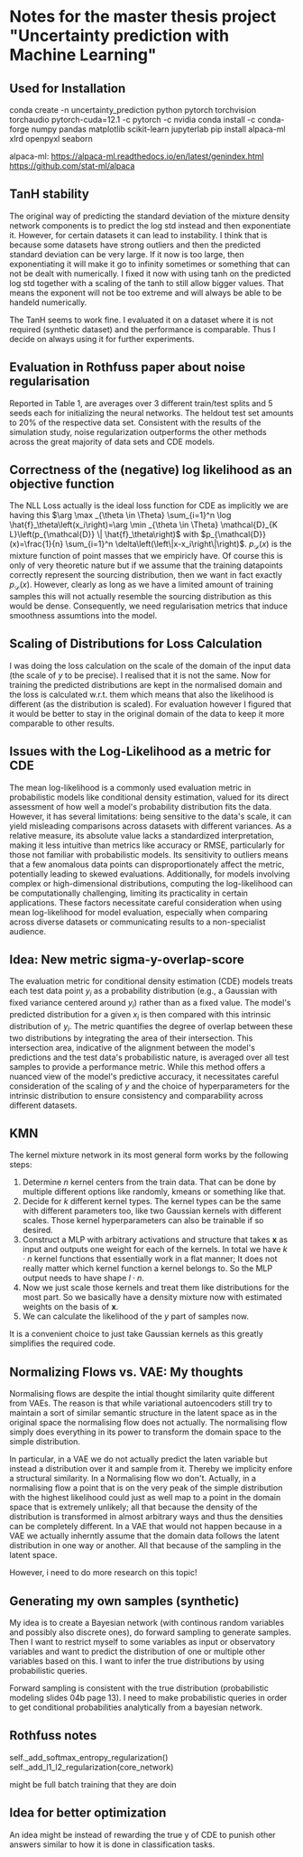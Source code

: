 # Notes for the master thesis project "Uncertainty prediction with Machine Learning"

## Used for Installation

conda create -n uncertainty_prediction python pytorch torchvision torchaudio pytorch-cuda=12.1 -c pytorch -c nvidia
conda install -c conda-forge numpy pandas matplotlib scikit-learn jupyterlab
pip install alpaca-ml xlrd openpyxl seaborn

alpaca-ml: <https://alpaca-ml.readthedocs.io/en/latest/genindex.html> <https://github.com/stat-ml/alpaca>

## TanH stability

The original way of predicting the standard deviation of the mixture density network components is to predict the log std instead and then exponentiate it. However, for certain datasets it can lead to instability. I think that is because some datasets have strong outliers and then the predicted standard deviation can be very large. If it now is too large, then exponentiating it will make it go to infinity sometimes or something that can not be dealt with numerically. I fixed it now with using tanh on the predicted log std together with a scaling of the tanh to still allow bigger values. That means the exponent will not be too extreme and will always be able to be handeld numerically.

The TanH seems to work fine. I evaluated it on a dataset where it is not required (synthetic dataset) and the performance is comparable. Thus I decide on always using it for further experiments.

## Evaluation in Rothfuss paper about noise regularisation

Reported in Table 1, are averages over 3 different train/test splits and 5 seeds each for initializing the neural networks. The heldout test set amounts to 20% of the respective data set. Consistent with the results of the simulation study, noise regularization outperforms the other methods across the great majority of data sets and CDE models.

## Correctness of the (negative) log likelihood as an objective function

The NLL Loss actually is the ideal loss function for CDE as implicitly we are having this $\arg \max _{\theta \in \Theta} \sum_{i=1}^n \log \hat{f}_\theta\left(x_i\right)=\arg \min _{\theta \in \Theta} \mathcal{D}_{K L}\left(p_{\mathcal{D}} \| \hat{f}_\theta\right)$ with $p_{\mathcal{D}}(x)=\frac{1}{n} \sum_{i=1}^n \delta\left(\left\|x-x_i\right\|\right)$. $p_{\mathcal{D}}(x)$ is the mixture function of point masses that we empiricly have. Of course this is only of very theoretic nature but if we assume that the training datapoints correctly represent the sourcing distribution, then we want in fact exactly $p_{\mathcal{D}}(x)$. However, clearly as long as we have a limited amount of training samples this will not actually resemble the sourcing distribution as this would be dense. Consequently, we need regularisation metrics that induce smoothness assumtions into the model.

## Scaling of Distributions for Loss Calculation

I was doing the loss calculation on the scale of the domain of the input data (the scale of $y$ to be precise). I realised that it is not the same. Now for training the predicted distributions are kept in the normalised domain and the loss is calculated w.r.t. them which means that also the likelihood is different (as the distribution is scaled). For evaluation however I figured that it would be better to stay in the original domain of the data to keep it more comparable to other results.

## Issues with the Log-Likelihood as a metric for CDE

The mean log-likelihood is a commonly used evaluation metric in probabilistic models like conditional density estimation, valued for its direct assessment of how well a model's probability distribution fits the data. However, it has several limitations: being sensitive to the data's scale, it can yield misleading comparisons across datasets with different variances. As a relative measure, its absolute value lacks a standardized interpretation, making it less intuitive than metrics like accuracy or RMSE, particularly for those not familiar with probabilistic models. Its sensitivity to outliers means that a few anomalous data points can disproportionately affect the metric, potentially leading to skewed evaluations. Additionally, for models involving complex or high-dimensional distributions, computing the log-likelihood can be computationally challenging, limiting its practicality in certain applications. These factors necessitate careful consideration when using mean log-likelihood for model evaluation, especially when comparing across diverse datasets or communicating results to a non-specialist audience.

## Idea: New metric sigma-y-overlap-score

The evaluation metric for conditional density estimation (CDE) models treats each test data point $y_i$ as a probability distribution (e.g., a Gaussian with fixed variance centered around $y_i$) rather than as a fixed value. The model's predicted distribution for a given $x_i$ is then compared with this intrinsic distribution of $y_i$. The metric quantifies the degree of overlap between these two distributions by integrating the area of their intersection. This intersection area, indicative of the alignment between the model's predictions and the test data's probabilistic nature, is averaged over all test samples to provide a performance metric. While this method offers a nuanced view of the model's predictive accuracy, it necessitates careful consideration of the scaling of $y$ and the choice of hyperparameters for the intrinsic distribution to ensure consistency and comparability across different datasets.

## KMN

The kernel mixture network in its most general form works by the following steps:

1. Determine $n$ kernel centers from the train data. That can be done by multiple different options like randomly, kmeans or something like that.
2. Decide for $k$ different kernel types. The kernel types can be the same with different parameters too, like two Gaussian kernels with different scales. Those kernel hyperparameters can also be trainable if so desired.
3. Construct a MLP with arbitrary activations and structure that takes $\mathbf{x}$ as input and outputs one weight for each of the kernels. In total we have $k \cdot n$ kernel functions that essentially work in a flat manner; It does not really matter which kernel function a kernel belongs to. So the MLP output needs to have shape $l \cdot n$.
4. Now we just scale those kernels and treat them like distributions for the most part. So we basically have a density mixture now with estimated weights on the basis of $\mathbf{x}$.
5. We can calculate the likelihood of the $y$ part of samples now.

It is a convenient choice to just take Gaussian kernels as this greatly simplifies the required code.

## Normalizing Flows vs. VAE: My thoughts

Normalising flows are despite the intial thought similarity quite different from VAEs. The reason is that while variational autoencoders still try to maintain a sort of similar semantic structure in the latent space as in the original space the normalising flow does not actually. The normalising flow simply does everything in its power to transform the domain space to the simple distribution.

In particular, in a VAE we do not actually predict the laten variable but instead a distribution over it and sample from it. Thereby we implicity enfore a structural similarity. In a Normalising flow wo don't. Actually, in a normalising flow a point that is on the very peak of the simple distribution with the highest likelihood could just as well map to a point in the domain space that is extremely unlikely; all that because the density of the distribution is transformed in almost arbitrary ways and thus the densities can be completely different. In a VAE that would not happen because in a VAE we actually inherntly assume that the domain data follows the latent distribution in one way or another. All that because of the sampling in the latent space.

However, i need to do more research on this topic!

## Generating my own samples (synthetic)

My idea is to create a Bayesian network (with continous random variables and possibly also discrete ones), do forward sampling to generate samples. Then I want to restrict myself to some variables as input or observatory variables and want to predict the distribution of one or multiple other variables based on this. I want to infer the true distributions by using probabilistic queries.

Forward sampling is consistent with the true distribution (probabilistic modeling slides 04b page 13). I need to make probabilistic queries in order to get conditional probabilities analytically from a bayesian network.

## Rothfuss notes

self._add_softmax_entropy_regularization()
self._add_l1_l2_regularization(core_network)

might be full batch training that they are doin

## Idea for better optimization

An idea might be instead of rewarding the true y of CDE to punish other answers similar to how it is done in classification tasks.